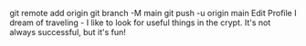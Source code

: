 git remote add origin 
git branch -M main 
git push -u origin main
Edit Profile
I dream of traveling - I like to look for useful things in the crypt. It's not always successful, but it's fun!
